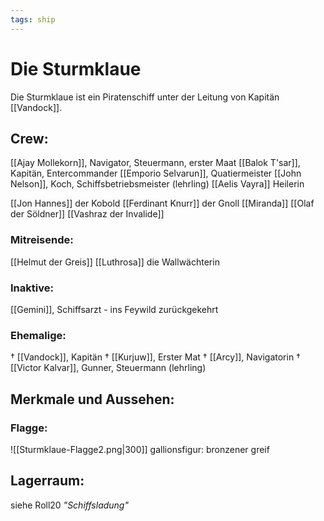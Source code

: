 ```yaml
---
tags: ship
---
```


# Die Sturmklaue
Die Sturmklaue ist ein Piratenschiff unter der Leitung von Kapitän [[Vandock]].

## Crew:

[[Ajay Mollekorn]],  Navigator, Steuermann, erster Maat 
[[Balok T'sar]], Kapitän, Entercommander
[[Emporio Selvarun]], Quatiermeister
[[John Nelson]], Koch, Schiffsbetriebsmeister (lehrling)
[[Aelis Vayra]] Heilerin


[[Jon Hannes]] der Kobold
[[Ferdinant Knurr]] der Gnoll
[[Miranda]]
[[Olaf der Söldner]]
[[Vashraz der Invalide]]


### Mitreisende:
[[Helmut der Greis]]
[[Luthrosa]] die Wallwächterin

### Inaktive:
[[Gemini]], Schiffsarzt - ins Feywild zurückgekehrt

### Ehemalige:
† [[Vandock]], Kapitän
† [[Kurjuw]], Erster Mat
† [[Arcy]], Navigatorin
† [[Victor Kalvar]], Gunner, Steuermann (lehrling)



## Merkmale und Aussehen:
### Flagge:
![[Sturmklaue-Flagge2.png|300]]
gallionsfigur:
bronzener greif

## Lagerraum:
siehe Roll20 *"Schiffsladung"*